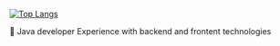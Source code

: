 [![Top Langs](https://github-readme-stats.vercel.app/api/top-langs/?username=pillagedev)](https://github.com/pillagedev)

:wave:
Java developer
Experience with backend and frontent technologies 
